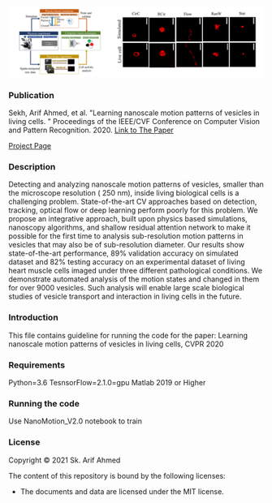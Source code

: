 ![Examples](img/f1.png)

### Publication
Sekh, Arif Ahmed, et al. "Learning nanoscale motion patterns of vesicles in living cells.
" Proceedings of the IEEE/CVF Conference on Computer Vision and Pattern Recognition. 2020. 
[Link to The Paper](https://openaccess.thecvf.com/content_CVPR_2020/html/Sekh_Learning_Nanoscale_Motion_Patterns_of_Vesicles_in_Living_Cells_CVPR_2020_paper.html)

[Project Page](https://nanoscalemotion.github.io/)


### Description
Detecting and analyzing nanoscale motion patterns of vesicles, smaller than the microscope resolution ( 250 nm), inside living biological cells is a challenging problem. 
State-of-the-art CV approaches based on detection, tracking, optical flow or deep learning perform poorly for this problem. We propose an integrative approach, built upon physics based simulations, 
nanoscopy algorithms, and shallow residual attention network to make it possible for the first time to analysis sub-resolution motion patterns in vesicles that may also be of sub-resolution diameter. 
Our results show state-of-the-art performance, 89% validation accuracy on simulated dataset and 82% testing accuracy on an experimental dataset of living heart muscle cells imaged under three 
different pathological conditions. We demonstrate automated analysis of the motion states and changed in them for over 9000 vesicles. Such analysis will enable large scale 
biological studies of vesicle transport and interaction in living cells in the future.

### Introduction
This file contains guideline for running the code for the paper:
Learning nanoscale motion patterns of vesicles in living cells, CVPR 2020

### Requirements
Python=3.6
TesnsorFlow=2.1.0=gpu
Matlab 2019 or Higher

### Running the code
Use NanoMotion_V2.0 notebook to train

### License

Copyright © 2021 Sk. Arif Ahmed

The content of this repository is bound by the following licenses:

- The documents and data are licensed under the MIT license.
